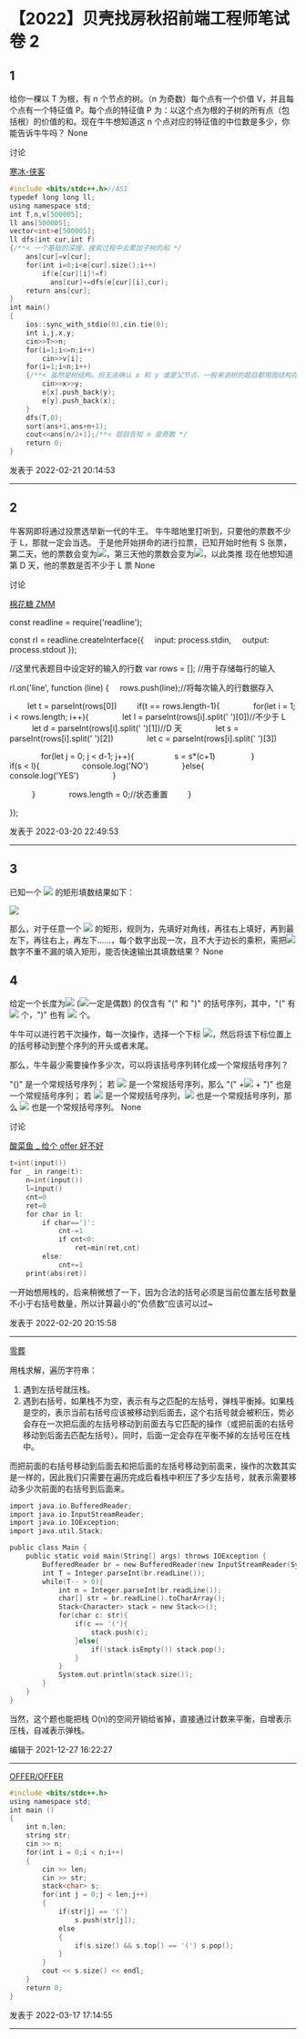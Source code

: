 # 【2022】贝壳找房秋招前端工程师笔试卷 2

## 1

给你一棵以 T 为根，有 n 个节点的树。（n 为奇数）每个点有一个价值 V，并且每个点有一个特征值 P。每个点的特征值 P 为：以这个点为根的子树的所有点（包括根）的价值的和。现在牛牛想知道这 n 个点对应的特征值的中位数是多少，你能告诉牛牛吗？ None

讨论

[寒冰-侠客](https://www.nowcoder.com/profile/442275737)

```cpp
#include <bits/stdc++.h>//ASI
typedef long long ll;
using namespace std;
int T,n,v[500005];
ll ans[500005];
vector<int>e[500005];
ll dfs(int cur,int f)
{/**< 一个基础的深搜，搜索过程中去累加子树的和 */
    ans[cur]=v[cur];
    for(int i=0;i<e[cur].size();i++)
        if(e[cur][i]!=f)
          ans[cur]+=dfs(e[cur][i],cur);
    return ans[cur];
}
int main()
{
    ios::sync_with_stdio(0),cin.tie(0);
    int i,j,x,y;
    cin>>T>>n;
    for(i=1;i<=n;i++)
        cin>>v[i];
    for(i=1;i<n;i++)
    {/**< 虽然是树结构，但无法确认 x 和 y 谁是父节点，一般来说树的题目都用图结构存储 */
        cin>>x>>y;
        e[x].push_back(y);
        e[y].push_back(x);
    }
    dfs(T,0);
    sort(ans+1,ans+n+1);
    cout<<ans[n/2+1];/**< 题目告知 n 是奇数 */
    return 0;
}

```

发表于 2022-02-21 20:14:53

* * *

## 2

牛客网即将通过投票选举新一代的牛王。
牛牛暗地里打听到，只要他的票数不少于 L，那就一定会当选。
于是他开始拼命的进行拉票，已知开始时他有 S 张票，第二天，他的票数会变为![](img/1b59781a428e7cbb8dc579036c787f88.svg)，第三天他的票数会变为![](img/95f4307ae5f2eb272a5de8446c098996.svg)，以此类推
现在他想知道第 D 天，他的票数是否不少于 L 票 None

讨论

[棉花糖 ZMM](https://www.nowcoder.com/profile/899544916)

const readline = require('readline');

const rl = readline.createInterface({
    input: process.stdin,
    output: process.stdout
});

//这里代表题目中设定好的输入的行数
var rows = []; //用于存储每行的输入

rl.on('line', function (line) {
    rows.push(line);//将每次输入的行数据存入

        let t = parseInt(rows[0])
        if(t == rows.length-1){
              for(let i = 1; i < rows.length; i++){
              let l = parseInt(rows[i].split(' ')[0])//不少于 L
              let d = parseInt(rows[i].split(' ')[1])//D 天
              let s = parseInt(rows[i].split(' ')[2])
              let c = parseInt(rows[i].split(' ')[3])

              for(let j = 0; j < d-1; j++){
                 s = s*(c+1) 
              }
              if(s < l){
                  console.log('NO')
              }else{
                  console.log('YES')
              }

          }
              rows.length = 0;//状态重置
        }

});

发表于 2022-03-20 22:49:53

* * *

## 3

已知一个 ![](img/168384af68cb4db946a83700e2534d09.svg) 的矩形填数结果如下：

![](img/1b9826ce8c1e3559a5da0f4f61d0bc2b.svg)

那么，对于任意一个 ![](img/9077a57a0f27a6479672943645613d2d.svg) 的矩形，规则为，先填好对角线，再往右上填好，再到最左下，再往右上，再左下......，每个数字出现一次，且不大于边长的乘积，需把![](img/0ffe634e7c45522f5b95689ecf629548.svg)数字不重不漏的填入矩形，能否快速输出其填数结果？ None

## 4

给定一个长度为![](img/ff9444dc223cf935fc0b1ad7803a4598.svg) (![](img/ff9444dc223cf935fc0b1ad7803a4598.svg)一定是偶数) 的仅含有 "(" 和 ")" 的括号序列，其中，"(" 有 ![](img/8a0751af23a4a9a265c21f622ea53376.svg) 个，")" 也有 ![](img/8a0751af23a4a9a265c21f622ea53376.svg) 个。

牛牛可以进行若干次操作，每一次操作，选择一个下标 ![](img/61d8f996cd37de48e345202c82ca2999.svg)，然后将该下标位置上的括号移动到整个序列的开头或者末尾。

那么，牛牛最少需要操作多少次，可以将该括号序列转化成一个常规括号序列？

"()" 是一个常规括号序列；
若 ![](img/18855cbd052eeefaea5186cd5b338157.svg) 是一个常规括号序列，那么 "(" +![](img/376375b6fc2b82fff947ec0966725982.svg) + ")" 也是一个常规括号序列；
若 ![](img/18855cbd052eeefaea5186cd5b338157.svg) 是一个常规括号序列，![](img/ac6bb09dfaf4c58f71863ea351dbc25b.svg) 也是一个常规括号序列，那么 ![](img/742dc46924e3fc1fa12b7218a495fe22.svg) 也是一个常规括号序列。 None

讨论

[酸菜鱼 _ 给个 offer 好不好](https://www.nowcoder.com/profile/707224235)

```cpp
t=int(input())
for _ in range(t):
    n=int(input())
    l=input()
    cnt=0
    ret=0
    for char in l:
        if char==')':
            cnt-=1
            if cnt<0:
                ret=min(ret,cnt)
        else:
            cnt+=1
    print(abs(ret))
```

一开始想用栈的，后来稍微想了一下，因为合法的括号必须是当前位置左括号数量不小于右括号数量，所以计算最小的“负债数”应该可以过~

 发表于 2022-02-20 20:15:58

* * *

[零葬](https://www.nowcoder.com/profile/75718849)

用栈求解，遍历字符串：

1.  遇到左括号就压栈。
2.  遇到右括号，如果栈不为空，表示有与之匹配的左括号，弹栈平衡掉。如果栈是空的，表示当前右括号应该被移动到后面去，这个右括号就会被积压，势必会存在一次把后面的左括号移动到前面去与它匹配的操作（或把前面的右括号移动到后面去匹配左括号）。同时，后面一定会存在平衡不掉的左括号压在栈中。

而把前面的右括号移动到后面去和把后面的左括号移动到前面来，操作的次数其实是一样的，因此我们只需要在遍历完成后看栈中积压了多少左括号，就表示需要移动多少次前面的右括号到后面来。

```cpp
import java.io.BufferedReader;
import java.io.InputStreamReader;
import java.io.IOException;
import java.util.Stack;

public class Main {
    public static void main(String[] args) throws IOException {
        BufferedReader br = new BufferedReader(new InputStreamReader(System.in));
        int T = Integer.parseInt(br.readLine());
        while(T-- > 0){
            int n = Integer.parseInt(br.readLine());
            char[] str = br.readLine().toCharArray();
            Stack<Character> stack = new Stack<>();
            for(char c: str){
                if(c == '('){
                    stack.push(c);
                }else{
                    if(!stack.isEmpty()) stack.pop();
                }
            }
            System.out.println(stack.size());
        }
    }
}
```

当然，这个题也能把栈 O(n)的空间开销给省掉，直接通过计数来平衡，自增表示压栈，自减表示弹栈。

编辑于 2021-12-27 16:22:27

* * *

[OFFER/OFFER](https://www.nowcoder.com/profile/203895943)

```cpp
#include <bits/stdc++.h>
using namespace std;
int main ()
{
    int n,len;
    string str;
    cin >> n;
    for(int i = 0;i < n;i++)
    {
        cin >> len;
        cin >> str;
        stack<char> s;
        for(int j = 0;j < len;j++)
        {
            if(str[j] == '(')
                s.push(str[j]);
            else 
            {
                if(s.size() && s.top() == '(') s.pop();
            }
        }
        cout << s.size() << endl;
    }
    return 0;
}
```

发表于 2022-03-17 17:14:55

* * *